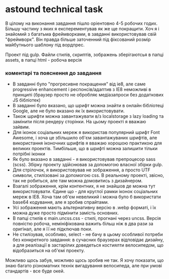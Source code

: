 # astound technical task

В цілому на виконання завдання пішло оріентовно 4-5 робочих годих. Більшу частину з яких я експерементував як же ще покращити. 
Хоч я і знайомий з багатьма фреймворками, в завданні використовував свій "фреймворк". Він правда більше заточенний під фіксований розмір майбутнього шаблону під вордпрес. 

Проект під gulp. Файли стилів, скриптів, зображень зберігаютсья в папці assets, в папці html - робоча версія

### коментарі та пояснення до завдання 
  - В завданні було "прогресивне покращення" від іе8, але саме progressive enhancement і респонсів/адаптив з ІЕ8 неможливі в принципі (браузер просто не обробляє медіазапроси без додаткових JS бібліотек)
  - В завданні було вказано, що шрифт можна знайти в онлайн бібліотеці Google, але не було вказано як їх використовувати. 
  - Також шрифти можна завантажувати в/з localstorage з lazy loading та замінити після рендеру сторінки. На цьому проекті я вважаю зайвим. 
  -  Для іконок соціальних мереж я використав популярний шрифт Font Awesome, і хоча це збільшило об'єм завантажуваних шрифтів, але використання іконочних шрифтів я вважаю хорошою практикою для великих проектів. Тимбільше, що в шрифті можна залишити тільки потрібні іконки
  -  Як було вказано в завданні - я використовував препроцесор sass (scss). Збірку проекту здійснював за допомогою власної збірки gulp. 
  -  Для стрілочок, я використовував не зображення, а просто UTF символи, стилізовані за допомогою css. В реальному проекті, звісно, так не робиться, але там можна домовитись з дизайнером. 
  -  Взагалі зображення, крім контентних, я не знайшов де можна тут використовувати. Єдине що - для круглої рамки іконок соціальних мереж в ІЕ8. Хоча там об'єм невеликий і можна було б використати base64 кодування, але я зробив спрайтами. 
  -  Усі зображення мають альтернативну версію в .webp форматі, і їх можна дуже просто підмінити замість основних. 
  -  В папці стилів є main.uncss.css - стилі, прогнані через uncss. Версія повністю робоча, немініфікована важить більш ніж в два рази за оригінал, але я її не підключав поки.
  -  Не стилізував, особливо, select - не бачу в цьому особливої потреби без конкретного завдання: в сучасних браузерах відповідає дизайну, а для реалізації в застарілих доведеться костиялти велосипедом, що відобразиться на об'ємі проекту. 

Можливо щось забув, можливо щось зробив не так. Я хочу показати, що знаю багато різноматних технік вигадування велосипеда, але при умові стандартів - все буде окей. 
